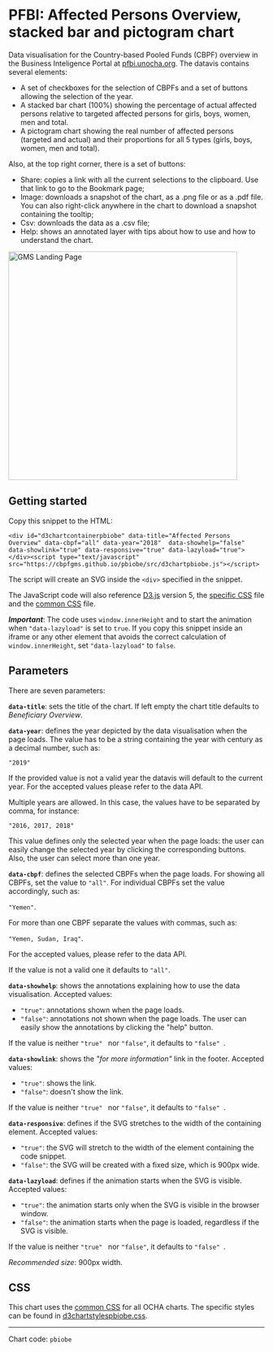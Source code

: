 # PFBI: Affected Persons Overview, stacked bar and pictogram chart

Data visualisation for the Country-based Pooled Funds (CBPF) overview in the Business Inteligence Portal at [pfbi.unocha.org](https://pfbi.unocha.org). The datavis contains several elements:

- A set of checkboxes for the selection of CBPFs and a set of buttons allowing the selection of the year.
- A stacked bar chart (100%) showing the percentage of actual affected persons relative to targeted affected persons for girls, boys, women, men and total.
- A pictogram chart showing the real number of affected persons (targeted and actual) and their proportions for all 5 types (girls, boys, women, men and total).

Also, at the top right corner, there is a set of buttons:

- Share: copies a link with all the current selections to the clipboard. Use that link to go to the Bookmark page;
- Image: downloads a snapshot of the chart, as a .png file or as a .pdf file. You can also right-click anywhere in the chart to download a snapshot containing the tooltip;
- Csv: downloads the data as a .csv file;
- Help: shows an annotated layer with tips about how to use and how to understand the chart.

<img alt="GMS Landing Page" src="https://cbpfgms.github.io/img/thumbnails/pbiobe.png" width="450">

## Getting started

Copy this snippet to the HTML:

```<div id="d3chartcontainerpbiobe" data-title="Affected Persons Overview" data-cbpf="all" data-year="2018"  data-showhelp="false" data-showlink="true" data-responsive="true" data-lazyload="true"></div><script type="text/javascript" src="https://cbpfgms.github.io/pbiobe/src/d3chartpbiobe.js"></script>```

The script will create an SVG inside the `<div>` specified in the snippet.

The JavaScript code will also reference [D3.js](https://d3js.org) version 5, the [specific CSS](https://github.com/CBPFGMS/cbpfgms.github.io/raw/master/css/d3chartstylespbiobe.css) file and the [common CSS](https://github.com/CBPFGMS/cbpfgms.github.io/raw/master/css/d3chartstyles.css) file.

***Important***: The code uses `window.innerHeight`  and to start the animation when `"data-lazyload"` is set to `true`. If you copy this snippet inside an iframe or any other element that avoids the correct calculation of `window.innerHeight`, set `"data-lazyload"` to `false`.

## Parameters

There are seven parameters:

**`data-title`**: sets the title of the chart. If left empty the chart title defaults to *Beneficiary Overview*.

**`data-year`**: defines the year depicted by the data visualisation when the page loads. The value has to be a string containing the year with century as a decimal number, such as:

 `"2019"`

If the provided value is not a valid year the datavis will default to the current year. For the accepted values please refer to the data API.

Multiple years are allowed. In this case, the values have to be separated by comma, for instance:

`"2016, 2017, 2018"`

This value defines only the selected year when the page loads: the user can easily change the selected year by clicking the corresponding buttons. Also, the user can select more than one year.

**`data-cbpf`**: defines the selected CBPFs when the page loads. For showing all CBPFs, set the value to `"all"`. For individual CBPFs set the value accordingly, such as:

`"Yemen"`.

For more than one CBPF separate the values with commas, such as:

`"Yemen, Sudan, Iraq"`.

For the accepted values, please refer to the data API.

If the value is not a valid one it defaults to `"all"`.

**`data-showhelp`**: shows the annotations explaining how to use the data visualisation. Accepted values:

- `"true"`: annotations shown when the page loads.
- `"false"`: annotations not shown when the page loads. The user can easily show the annotations by clicking the "help" button.

If the value is neither `"true" ` nor `"false"`, it defaults to `"false" `.

**`data-showlink`**: shows the *"for more information"* link in the footer. Accepted values:

- `"true"`: shows the link.
- `"false"`: doesn't show the link.

If the value is neither `"true" ` nor `"false"`, it defaults to `"false" `.

**`data-responsive`**: defines if the SVG stretches to the width of the containing element. Accepted values:

- `"true"`: the SVG will stretch to the width of the element containing the code snippet.
- `"false"`: the SVG will be created with a fixed size, which is 900px wide.

**`data-lazyload`**: defines if the animation starts when the SVG is visible. Accepted values:

- `"true"`: the animation starts only when the SVG is visible in the browser window.
- `"false"`: the animation starts when the page is loaded, regardless if the SVG is visible.

If the value is neither `"true" ` nor `"false"`, it defaults to `"false" `.

*Recommended size*: 900px width.


## CSS

This chart uses the [common CSS](https://github.com/CBPFGMS/cbpfgms.github.io/raw/master/css/) for all OCHA charts. The specific styles can be found in [d3chartstylespbiobe.css](https://github.com/CBPFGMS/cbpfgms.github.io/blob/master/css/d3chartstylespbiobe.css).

---
Chart code: `pbiobe`
